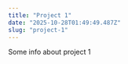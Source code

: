 ```yaml
---
title: "Project 1"
date: "2025-10-28T01:49:49.487Z"
slug: "project-1"
---
```



Some info about project 1

